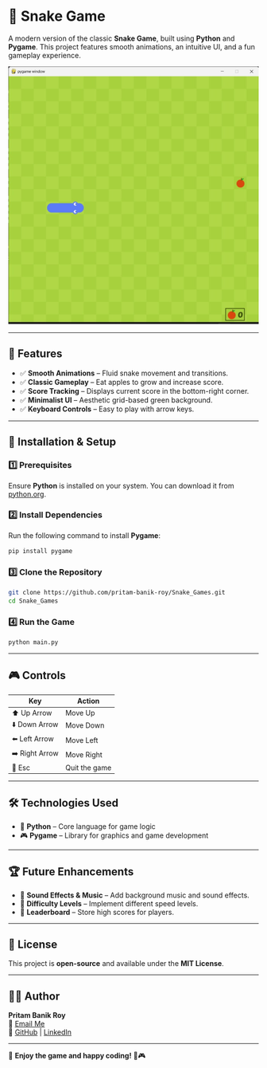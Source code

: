 # 🐍 Snake Game

A modern version of the classic **Snake Game**, built using **Python** and **Pygame**. This project features smooth animations, an intuitive UI, and a fun gameplay experience.  

![Game Preview](snake1.jpeg)

---

## 📌 Features

- ✅ **Smooth Animations** – Fluid snake movement and transitions.  
- ✅ **Classic Gameplay** – Eat apples to grow and increase score.  
- ✅ **Score Tracking** – Displays current score in the bottom-right corner.  
- ✅ **Minimalist UI** – Aesthetic grid-based green background.  
- ✅ **Keyboard Controls** – Easy to play with arrow keys.  

---

## 🚀 Installation & Setup

### 1️⃣ Prerequisites  
Ensure **Python** is installed on your system. You can download it from [python.org](https://www.python.org/downloads/).  

### 2️⃣ Install Dependencies  
Run the following command to install **Pygame**:  
```sh
pip install pygame
```

### 3️⃣ Clone the Repository  
```sh
git clone https://github.com/pritam-banik-roy/Snake_Games.git
cd Snake_Games
```

### 4️⃣ Run the Game  
```sh
python main.py
```

---

## 🎮 Controls

| Key            | Action         |
|---------------|---------------|
| ⬆️ Up Arrow   | Move Up       |
| ⬇️ Down Arrow | Move Down     |
| ⬅️ Left Arrow | Move Left     |
| ➡️ Right Arrow | Move Right   |
| 🔴 Esc        | Quit the game |



---

## 🛠 Technologies Used  
- 🐍 **Python** – Core language for game logic  
- 🎮 **Pygame** – Library for graphics and game development  

---

## 🏆 Future Enhancements  
- 📌 **Sound Effects & Music** – Add background music and sound effects.  
- 📌 **Difficulty Levels** – Implement different speed levels.  
- 📌 **Leaderboard** – Store high scores for players.  

---

## 📝 License  
This project is **open-source** and available under the **MIT License**.  

---

## 👨‍💻 Author  
**Pritam Banik Roy**  
📧 [Email Me](mailto:pritambanikroy@gmail.com)  
🔗 [GitHub](https://github.com/pritam-banik-roy) | [LinkedIn](https://www.linkedin.com/in/pritam-banik-roy/)  

---

🚀 **Enjoy the game and happy coding!** 🐍🎮
